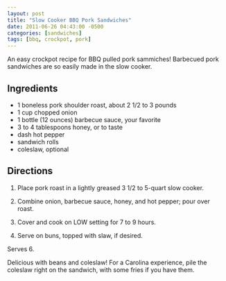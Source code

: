 ```yaml
---
layout: post
title: "Slow Cooker BBQ Pork Sandwiches"
date: 2011-06-26 04:43:00 -0500
categories: [sandwiches]
tags: [bbq, crockpot, pork]
---
```

An easy crockpot recipe for BBQ pulled pork sammiches!  Barbecued pork sandwiches are so easily made in the slow cooker.

## Ingredients

* 1 boneless pork shoulder roast, about 2 1/2 to 3 pounds
* 1 cup chopped onion
* 1 bottle (12 ounces) barbecue sauce, your favorite
* 3 to 4 tablespoons honey, or to taste
* dash hot pepper
* sandwich rolls
* coleslaw, optional


## Directions

1.  Place pork roast in a lightly greased 3 1/2 to 5-quart slow cooker. 

1.  Combine onion, barbecue sauce, honey, and hot pepper; pour over roast.

1.  Cover and cook on LOW setting for 7 to 9 hours.

1.  Serve on buns, topped with slaw, if desired.


Serves 6.


Delicious with beans and coleslaw! For a Carolina experience, pile the coleslaw right on the sandwich, with some fries if you have them.

